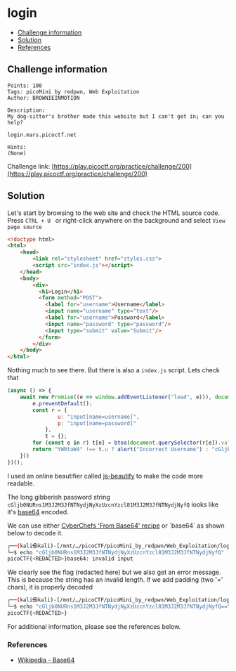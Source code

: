 # login

- [Challenge information](#challenge-information)
- [Solution](#solution)
- [References](#references)

## Challenge information
```
Points: 100
Tags: picoMini by redpwn, Web Exploitation
Author: BROWNIEINMOTION

Description:
My dog-sitter's brother made this website but I can't get in; can you help?

login.mars.picoctf.net

Hints:
(None)
```
Challenge link: [https://play.picoctf.org/practice/challenge/200](https://play.picoctf.org/practice/challenge/200)

## Solution

Let's start by browsing to the web site and check the HTML source code.  
Press `CTRL + U ` or right-click anywhere on the background and select `View page source`

```html
<!doctype html>
<html>
    <head>
        <link rel="stylesheet" href="styles.css">
        <script src="index.js"></script>
    </head>
    <body>
        <div>
          <h1>Login</h1>
          <form method="POST">
            <label for="username">Username</label>
            <input name="username" type="text"/>
            <label for="username">Password</label>
            <input name="password" type="password"/>
            <input type="submit" value="Submit"/>
          </form>
        </div>
    </body>
</html>
```

Nothing much to see there. But there is also a `index.js` script. Lets check that
```javascript
(async () => {
    await new Promise((e => window.addEventListener("load", e))), document.querySelector("form").addEventListener("submit", (e => {
        e.preventDefault();
        const r = {
                u: "input[name=username]",
                p: "input[name=password]"
            },
            t = {};
        for (const e in r) t[e] = btoa(document.querySelector(r[e]).value).replace(/=/g, "");
        return "YWRtaW4" !== t.u ? alert("Incorrect Username") : "cGljb0NURns1M3J2M3JfNTNydjNyXzUzcnYzcl81M3J2M3JfNTNydjNyfQ" !== t.p ? alert("Incorrect Password") : void alert(`Correct Password! Your flag is ${atob(t.p)}.`)
    }))
})();
```

I used an online beautifier called [js-beautify](https://beautifier.io/) to make the code more readable.

The long gibberish password string `cGljb0NURns1M3J2M3JfNTNydjNyXzUzcnYzcl81M3J2M3JfNTNydjNyfQ` looks like it's [base64](https://en.wikipedia.org/wiki/Base64) encoded.

We can use either [CyberChefs 'From Base64' recipe](https://gchq.github.io/CyberChef/#recipe=From_Base64('A-Za-z0-9-_',true,false)) or `base64` as shown below to decode it.
```bash
┌──(kali㉿kali)-[/mnt/…/picoCTF/picoMini_by_redpwn/Web_Exploitation/login]
└─$ echo "cGljb0NURns1M3J2M3JfNTNydjNyXzUzcnYzcl81M3J2M3JfNTNydjNyfQ" | base64 -d  
picoCTF{<REDACTED>}base64: invalid input
```

We clearly see the flag (redacted here) but we also get an error message.  
This is because the string has an invalid length. If we add padding (two '=' chars), it is properly decoded
```bash
┌──(kali㉿kali)-[/mnt/…/picoCTF/picoMini_by_redpwn/Web_Exploitation/login]
└─$ echo "cGljb0NURns1M3J2M3JfNTNydjNyXzUzcnYzcl81M3J2M3JfNTNydjNyfQ==" | base64 -d
picoCTF{<REDACTED>} 
```

For additional information, please see the references below.

### References

- [Wikipedia - Base64](https://en.wikipedia.org/wiki/Base64)
